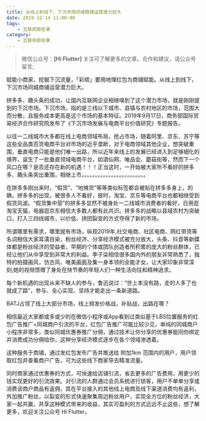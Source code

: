 ```yaml
---
title: 从线上到线下，下沉市场同城商铺运营潜力巨大
date: 2019-12-14 11:00:00
tags: 
    - 互联网那些事
category:
    - 互联网那些事
---
```


>微信公众号：**[Hi Flutter]**
关注可了解更多的文章。合作和建议，请公众号留言;


赋能小商家，挖掘下沉流量，「彩缤」要用地理红包为商铺赋能。从线上到线下，下沉市场同城商铺运营潜力巨大。

<!-- ![](http://img.520lee.com/Fi5bRGNLXRWBVzsOF7w3wkZhiIXb) -->
拼多多、趣头条的成功，让国内互联网企业相继嗅到了这个潜力市场，就是刚刚提到的下沉市场。下沉市场，指的是三线以下城市、县镇与农村地区的市场，范围大而分散，且服务成本更高是这个市场的基本特征。2019年9月17日，商务部国际贸易经济合作研究院发布了《下沉市场发展与电商平台价值研究》专题报告。

 以往一二线城市大多都在线上电商领域布局，抢占市场，随着阿里、京东、苏宁等这些全品类百货电商平台对市场的近乎垄断，对于电商领域其他企业，想突破重围，垂直电商只能是他们唯一出路，所以近年来线上的发展已经进入到足够细化的境界，诞生了一批垂直领域电商平台，如酒仙网、唯品会、蘑菇街等，然而下一个风口在哪？是否还存在新的机遇！！！正当这时，一开始被大家所不看好的拼多多、趣头条突出重围，相继上市。。。。。。。。。。。。。。。。。。。。。。。。
<!-- ![](http://img.520lee.com/Fl3_gi53BkwDlVK22NiTu_nCS80X) -->
在拼多多刚出来时，“假货”、“地摊货”等等类似标签都会被贴在拼多多身上，的确，拼多多的出现，被很多人不看好，彼时，淘宝、京东等电商平台也都相继受到假货风波。“假货集中营”的拼多多显然不被身处一二线城市消费者的看好，日用逛淘宝天猫，电器逛京东相信大多数人都有此共识。拼多多的战略以县域农村为突破口，打入三四线城市，以价低、拼团裂变的方式夺得了新的市场。

<!-- ![](http://img.520lee.com/FlS3tNxHf9VVWuMsAIKzLnJ5Mbqj) -->
所谓哪里有需求，哪里就有市场，纵观2019年,社交电商、社区电商、网红带货等名词相信大家耳濡目染，粉丝经济、分享经济模式被充分放大，头条、抖音等新媒体都是粉丝经济的受益者，早期的个体或团队创造者所积累的庞大的粉丝群体，已经让他们从中享受到非常大的利益。​李子柒相信很多国内外的朋友非常熟悉了，独特的拍摄画风，仿古风、唯美画面及集一身本领的全能才女，让大家印象非常深刻,她的视频馈赠了身处在快节奏的年轻人们一种生活向往和精神追求。
<!-- ![](http://img.520lee.com/Fn2w-jgCBFfFg3wzUHdAEhet0AvM) -->

每个新机遇的出现从来不缺人的参与，鲁迅说过：“世上本没有路，走的人多了也就成了路”，参与、全心实现、坚持才能走出一条新道路。

BATJ占领了线上大部分市场，线上频发价格战，补贴战，出路在哪？

<!-- ![](http://img.520lee.com/Fs-ifJct18aSFA_NYmrqioAc-VF9) -->
相信最近大家都或多或少的在微信小程序或App看到过类似基于LBS位置服务的红包广告推广+同城商户引流的平台，红包广告推广可能比较少见，单纯的同城商户小程序非常多，类似同城优惠券推广分佣，通过技术让你分享的优惠券能同你绑定并消费成功分佣给你，这种分享经济模式逐步在各个领域渗透着。

<!-- ![](http://img.520lee.com/Fv-mLss00GTFZwilSWtZotSCzLXc) -->
这种服务于商铺，通过发红包发布广告并推送给 附加1km 范围内的用户，用户领取红包并查看商户广告，可为这些线下商家导去精准流量。

<!-- ![](http://img.520lee.com/FmeAFMaJjKWG4zmXjC9vRUqxTAcD) -->
同时商家通过优惠券的方式，可快速给店铺引流，省去更多的广告费用，用更少的钱实现更好的引流效果。对引流的人群通过会员系统进行锁客，用户不单单分享或消费该商户商品有返佣，其在平台接入的其他线上电商及线下渠道消费均有返利，外加推广粉丝，以裂变的形式快速聚集周边粉丝用户，实现全方位的粉丝经济，大家一起共赢，共享这种模式带来的收益，其实可盈利的方式远远不止这些，想了解更多，欢迎关注公众号 Hi Flutter。

<!-- <a id="jump_10"></a>
![](http://img.520lee.com/WechatIMG276.jpeg) -->

 